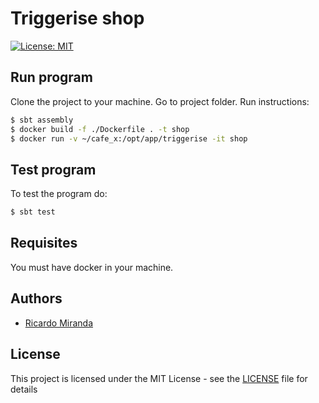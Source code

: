 # Triggerise shop

[![License: MIT](https://img.shields.io/badge/License-MIT-yellow.svg)](https://opensource.org/licenses/MIT)

## Run program
Clone the project to your machine.
Go to project folder.
Run instructions:

```bash
$ sbt assembly
$ docker build -f ./Dockerfile . -t shop
$ docker run -v ~/cafe_x:/opt/app/triggerise -it shop
```

## Test program
To test the program do:

```bash
$ sbt test
```

## Requisites
You must have docker in your machine.

## Authors
*   [Ricardo Miranda](https://github.com/ricardomiranda)

## License
This project is licensed under the MIT License - see the [LICENSE](LICENSE) file for details
